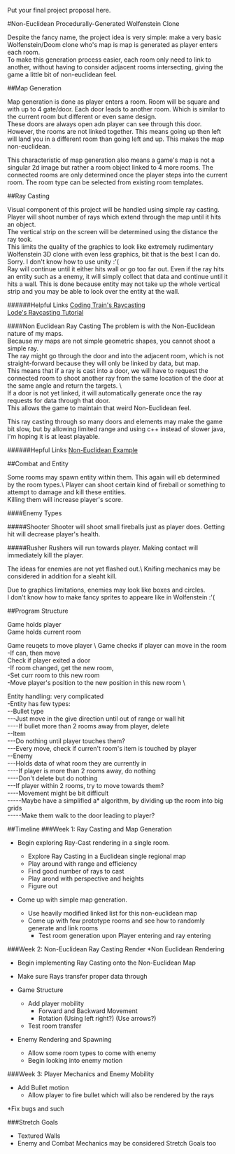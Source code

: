 Put your final project proposal here.

#Non-Euclidean Procedurally-Generated Wolfenstein Clone

Despite the fancy name, the project idea is very simple: 
make a very basic Wolfenstein/Doom clone who's map is map is generated as player enters each room.\
To make this generation process easier, each room only need to link to another, without having to consider 
adjacent rooms intersecting, giving the game a little bit of non-euclidean feel. 

##Map Generation

Map generation is done as player enters a room. Room will be square and with up to 4 gate/door. 
Each door leads to another room. Which is similar to the current room but different or even same design. \
These doors are always open adn player can see through this door. \
However, the rooms are not linked together.
This means going up then left will land you in a different room than going left and up.
This makes the map non-euclidean. 

This characteristic of map generation also means a game's map is not a singular 2d image but rather
a room object linked to 4 more rooms. 
The connected rooms are only determined once the player steps into the current room.
The room type can be selected from existing room templates. 

##Ray Casting

Visual component of this project will be handled using simple ray casting. \
Player will shoot number of rays which extend through the map until it hits an object. \
The vertical strip on the screen will be determined using the distance the ray took. \
This limits the quality of the graphics to look like extremely rudimentary Wolfenstein 3D clone with
even less graphics, bit that is the best I can do. Sorry. I don't know how to use unity :'( \
Ray will continue until it either hits wall or go too far out. 
Even if the ray hits an entity such as a enemy, it will simply collect that data and continue until it hits a wall. 
This is done because entity may not take up the whole vertical strip
 and you may be able to look over the entity at the wall.

######Helpful Links
[Coding Train's Raycasting](https://www.youtube.com/watch?v=vYgIKn7iDH8)  
[Lode's Raycasting Tutorial](https://lodev.org/cgtutor/raycasting.html)

####Non Euclidean Ray Casting
The problem is with the Non-Euclidean nature of my maps.  
Because my maps are not simple geometric shapes, you cannot shoot a simple ray.  
The ray might go through the door and into the adjacent room, which is not straight-forward because they will
 only be linked by data, but map. \
This means that if a ray is cast into a door, we will have to request the connected room to shoot another ray
from the same location of the door at the same angle and return the targets. \   
If a door is not yet linked, it will automatically generate once the ray requests for data through that door. \
This allows the game to maintain that weird Non-Euclidean feel. 
 
This ray casting through so many doors and elements may make the game bit slow, 
 but by allowing limited range and using c++ instead of slower java, I'm hoping it is at least playable. 

######Hepful Links
[Non-Euclidean Example](https://www.youtube.com/watch?v=kEB11PQ9Eo8)

##Combat and Entity

Some rooms may spawn entity within them. This again will eb determined by the room types.\ 
Player can shoot certain kind of fireball or something to attempt to damage and kill these entities. \
Killing them will increase player's score. 

####Enemy Types

#####Shooter
Shooter will shoot small fireballs just as player does. Getting hit will decrease player's health. 

#####Rusher
Rushers will run towards player. Making contact will immediately kill the player. 

The ideas for enemies are not yet flashed out.\ 
Knifing mechanics may be considered in addition for a sleaht kill.

Due to graphics limitations, enemies may look like boxes and circles. \
I don't know how to make fancy sprites to appeare like in Wolfenstein :'(

##Program Structure

Game holds player \
Game holds current room 

Game reuqets to move player \ 
Game checks if player can move in the room \
-If can, then move \
Check if player exited a door \
-If room changed, get the new room, \
-Set curr room to this new room \
-Move player's position to the new position in this new room \

Entity handling: very complicated\
-Entity has few types:\
--Bullet type\
---Just move in the give direction until out of range or wall hit \
----If bullet more than 2 rooms away from player, delete \
--Item \
---Do nothing until player touches them? \
---Every move, check if curren't room's item is touched by player \
--Enemy \
---Holds data of what room they are currently in \
----If player is more than 2 rooms away, do nothing \
----Don't delete but do nothing \
---If player within 2 rooms, try to move towards them? \
----Movement might be bit difficult \
-----Maybe have a simplified a* algorithm, by dividing up the room into big grids\
-----Make them walk to the door leading to player?

##Timeline
###Week 1: Ray Casting and Map Generation
* Begin exploring Ray-Cast rendering in a single room.
  * Explore Ray Casting in a Euclidean single regional map
  * Play around with range and efficiency
  * Find good number of rays to cast
  * Play arond with perspective and heights
  * Figure out 
   
* Come up with simple map generation. 
  * Use heavily modified linked list for this non-euclidean map
  * Come up with few prototype rooms and see how to randomly generate and link rooms
    * Test room generation upon Player entering and ray entering
   
###Week 2: Non-Euclidean Ray Casting Render
*Non Euclidean Rendering
  * Begin implementing Ray Casting onto the Non-Euclidean Map
  * Make sure Rays transfer proper data through

* Game Structure
  * Add player mobility
    * Forward and Backward Movement
    * Rotation (Using left right?) (Use arrows?)
  * Test room transfer

* Enemy Rendering and Spawning
  * Allow some room types to come with enemy
  * Begin looking into enemy motion

###Week 3: Player Mechanics and Enemy Mobility
* Add Bullet motion
  * Allow player to fire bullet which will also be rendered by the rays

*Fix bugs and such 


###Stretch Goals
* Textured Walls
* Enemy and Combat Mechanics may be considered Stretch Goals too